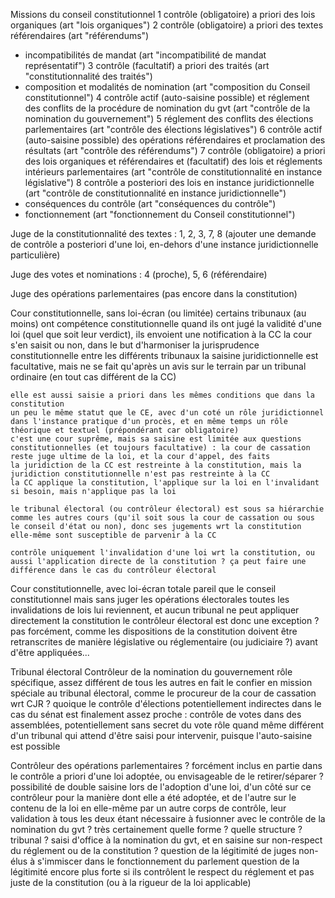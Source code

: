 Missions du conseil constitutionnel
1 contrôle (obligatoire) a priori des lois organiques (art "lois organiques")
2 contrôle (obligatoire) a priori des textes référendaires (art "référendums")
- incompatibilités de mandat (art "incompatibilité de mandat représentatif")
3 contrôle (facultatif) a priori des traités (art "constitutionnalité des traités")
- composition et modalités de nomination (art "composition du Conseil constitutionnel")
4 contrôle actif (auto-saisine possible) et réglement des conflits de la procédure de nomination du gvt (art "contrôle de la nomination du gouvernement")
5 réglement des conflits des élections parlementaires (art "contrôle des élections législatives")
6 contrôle actif (auto-saisine possible) des opérations référendaires et proclamation des résultats (art "contrôle des référendums")
7 contrôle (obligatoire) a priori des lois organiques et référendaires et (facultatif) des lois et réglements intérieurs parlementaires (art "contrôle de constitutionnalité en instance législative")
8 contrôle a posteriori des lois en instance juridictionnelle (art "contrôle de constitutionnalité en instance juridictionnelle")
- conséquences du contrôle (art "conséquences du contrôle")
- fonctionnement (art "fonctionnement du Conseil constitutionnel")

Juge de la constitutionnalité des textes : 1, 2, 3, 7, 8
(ajouter une demande de contrôle a posteriori d'une loi, en-dehors d'une instance juridictionnelle particulière)

Juge des votes et nominations : 4 (proche), 5, 6 (référendaire)

Juge des opérations parlementaires (pas encore dans la constitution)


Cour constitutionnelle, sans loi-écran (ou limitée)
    certains tribunaux (au moins) ont compétence constitutionnelle
    quand ils ont jugé la validité d'une loi (quel que soit leur verdict), ils envoient une notification à la CC
    la cour s'en saisit ou non, dans le but d'harmoniser la jurisprudence constitutionnelle entre les différents tribunaux
    la saisine juridictionnelle est facultative, mais ne se fait qu'après un avis sur le terrain par un tribunal ordinaire (en tout cas différent de la CC)

    elle est aussi saisie a priori dans les mêmes conditions que dans la constitution
    un peu le même statut que le CE, avec d'un coté un rôle juridictionnel dans l'instance pratique d'un procès, et en même temps un rôle théorique et textuel (prépondérant car obligatoire)
    c'est une cour suprême, mais sa saisine est limitée aux questions constitutionnelles (et toujours facultative) : la cour de cassation reste juge ultime de la loi, et la cour d'appel, des faits
    la juridiction de la CC est restreinte à la constitution, mais la juridiction constitutionnelle n'est pas restreinte à la CC
    la CC applique la constitution, l'applique sur la loi en l'invalidant si besoin, mais n'applique pas la loi

    le tribunal électoral (ou contrôleur électoral) est sous sa hiérarchie comme les autres cours (qu'il soit sous la cour de cassation ou sous le conseil d'état ou non), donc ses jugements wrt la constitution elle-même sont susceptible de parvenir à la CC

    contrôle uniquement l'invalidation d'une loi wrt la constitution, ou aussi l'application directe de la constitution ? ça peut faire une différence dans le cas du contrôleur électoral

Cour constitutionnelle, avec loi-écran totale
    pareil que le conseil constitutionnel mais sans juger les opérations électorales
    toutes les invalidations de lois lui reviennent, et aucun tribunal ne peut appliquer directement la constitution
    le contrôleur électoral est donc une exception ? pas forcément, comme les dispositions de la constitution doivent être retranscrites de manière législative ou réglementaire (ou judiciaire ?) avant d'être appliquées...

Tribunal électoral
Contrôleur de la nomination du gouvernement
    rôle spécifique, assez différent de tous les autres en fait
    le confier en mission spéciale au tribunal électoral, comme le procureur de la cour de cassation wrt CJR ?
    quoique le contrôle d'élections potentiellement indirectes dans le cas du sénat est finalement assez proche : contrôle de votes dans des assemblées, potentiellement sans secret du vote
    rôle quand même différent d'un tribunal qui attend d'être saisi pour intervenir, puisque l'auto-saisine est possible

Contrôleur des opérations parlementaires ?
    forcément inclus en partie dans le contrôle a priori d'une loi adoptée, ou envisageable de le retirer/séparer ?
        possibilité de double saisine lors de l'adoption d'une loi, d'un côté sur ce contrôleur pour la manière dont elle a été adoptée, et de l'autre sur le contenu de la loi en elle-même par un autre corps de contrôle, leur validation à tous les deux étant nécessaire
    à fusionner avec le contrôle de la nomination du gvt ? très certainement
    quelle forme ? quelle structure ? tribunal ? saisi d'office à la nomination du gvt, et en saisine sur non-respect du réglement ou de la constitution ?
    question de la légitimité de juges non-élus à s'immiscer dans le fonctionnement du parlement
    question de la légitimité encore plus forte si ils contrôlent le respect du réglement et pas juste de la constitution (ou à la rigueur de la loi applicable)
